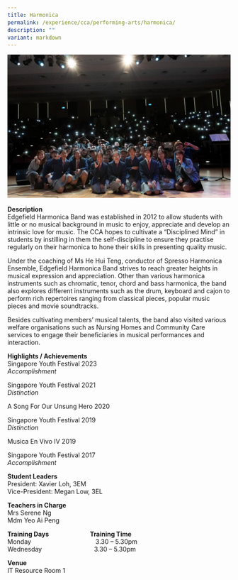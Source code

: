 ```yaml
---
title: Harmonica
permalink: /experience/cca/performing-arts/harmonica/
description: ""
variant: markdown
---
```

![](/images/image1.jpg)

**Description** <br>
Edgefield Harmonica Band was established in 2012 to allow students with little or&nbsp;no musical background in music to enjoy, appreciate and develop an intrinsic love for music. The CCA hopes to cultivate a “Disciplined Mind” in students by instilling in them the self-discipline to ensure they practise regularly on their harmonica to hone their skills in presenting quality music.

Under the coaching of Ms He Hui Teng, conductor of Spresso Harmonica Ensemble, Edgefield Harmonica Band strives to reach greater heights in musical expression and appreciation. Other than various harmonica instruments such as chromatic, tenor, chord and bass harmonica, the band also explores different instruments such as the drum, keyboard and cajon to perform rich repertoires ranging from classical pieces, popular music pieces and movie soundtracks.&nbsp;

Besides cultivating members’ musical talents, the band also visited various welfare organisations such as Nursing Homes and Community Care services to engage their beneficiaries in musical performances and interaction.

**Highlights / Achievements** <br>
Singapore Youth Festival 2023<br>
_Accomplishment_

Singapore Youth Festival 2021 <br>
_Distinction_

A Song For Our Unsung Hero 2020

Singapore Youth Festival 2019 <br>
_Distinction_

Musica En Vivo IV 2019  

Singapore Youth Festival 2017 <br>
_Accomplishment_

**Student Leaders** <br>
President: Xavier Loh, 3EM  <br>
Vice-President: Megan Low, 3EL 

**Teachers in Charge** <br>
Mrs Serene Ng  <br>
Mdm Yeo Ai Peng

**Training Days&nbsp;&nbsp; &nbsp;&nbsp;&nbsp; &nbsp;&nbsp;&nbsp; &nbsp;&nbsp;&nbsp; &nbsp;&nbsp;&nbsp; &nbsp;&nbsp;&nbsp; &nbsp;&nbsp; &nbsp; Training Time** <br>
Monday&nbsp;&nbsp; &nbsp;&nbsp;&nbsp;&nbsp;&nbsp; &nbsp;&nbsp;&nbsp; &nbsp;&nbsp;&nbsp; &nbsp;&nbsp;&nbsp; &nbsp;&nbsp;&nbsp; &nbsp;&nbsp;&nbsp; &nbsp;&nbsp;&nbsp; &nbsp;&nbsp;&nbsp;&nbsp;3.30 – 5.30pm <br>
Wednesday&nbsp;&nbsp;&nbsp;&nbsp; &nbsp;&nbsp;&nbsp;&nbsp;&nbsp; &nbsp;&nbsp;&nbsp; &nbsp;&nbsp;&nbsp; &nbsp;&nbsp;&nbsp; &nbsp;&nbsp;&nbsp; &nbsp;&nbsp;&nbsp;3.30 – 5.30pm

**Venue** <br>
IT Resource Room 1